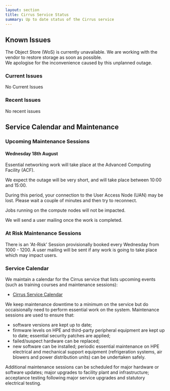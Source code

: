 ```yaml
---
layout: section
title: Cirrus Service Status
summary: Up to date status of the Cirrus service
---
```


## Known Issues
The Object Store (WoS) is currently unavailable. We are working with the vendor to restore storage as soon as possible.  
We apologise for the inconvenience caused by this unplanned outage. 

### Current Issues

No Current Issues

### Recent Issues

No recent issues

## Service Calendar and Maintenance


### Upcoming Maintenance Sessions

#### Wednesday 18th August 

Essential networking work will take place at the Advanced Computing Facility (ACF). 

We expect the outage will be very short, and will take place between 10:00 and 15:00. 

During this period, your connection to the User Access Node (UAN) may be lost. Please wait a couple of minutes and then try to reconnect. 

Jobs running on the compute nodes will not be impacted. 

We will send a user mailing once the work is completed. 

<!--There are regular 'At-Risk' maintenance sessions on Wednesdays from 1000-1200. -->

### At Risk Maintenance Sessions

There is an 'At-Risk' Session provisionally booked every Wednesday from 1000 - 1200. 
A user mailing will be sent if any work is going to take place which may impact users.

### Service Calendar

We maintain a calendar for the Cirrus service that lists upcoming events (such
as training courses and maintenance sessions):

- [Cirrus Service Calendar](calendar.html)

We keep maintenance downtime to a minimum on the service but do occaisionally
need to perform essential work on the system. Maintenance sessions are used to 
ensure that:

* software versions are kept up to date;
* firmware levels on HPE and third-party peripheral equipment are kept up to date;
essential security patches are applied;
* failed/suspect hardware can be replaced;
* new software can be installed;
periodic essential maintenance on HPE electrical and mechanical support equipment (refrigeration systems, air blowers and power distribution units) can be undertaken safely.

Additional maintenance sessions can be scheduled for major hardware or software updates; major upgrades to facility plant and infrastructure; acceptance testing following major service upgrades and statutory electrical testing.


